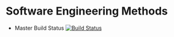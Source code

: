 # Software Engineering Methods

- Master Build Status [![Build Status](https://travis-ci.org/DoubleK99/sem.svg?branch=master)](https://travis-ci.org/DoubleK99/sem)